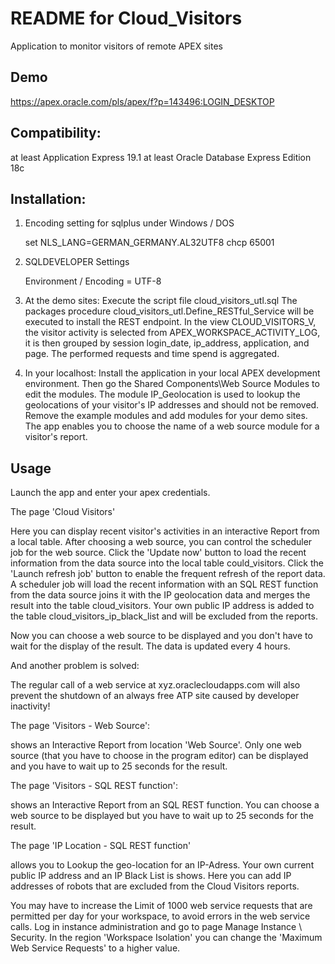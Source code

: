 # README for Cloud_Visitors
Application to monitor visitors of remote APEX sites

## Demo
https://apex.oracle.com/pls/apex/f?p=143496:LOGIN_DESKTOP

## Compatibility:
at least Application Express 19.1
at least Oracle Database Express Edition 18c

## Installation:
1. Encoding setting for sqlplus under Windows / DOS

	set NLS_LANG=GERMAN_GERMANY.AL32UTF8 
	chcp 65001

2. SQLDEVELOPER Settings

	Environment / Encoding = UTF-8

3. At the demo sites:
Execute the script file cloud_visitors_utl.sql
The packages procedure cloud_visitors_utl.Define_RESTful_Service will be executed to install the REST endpoint.
In the view CLOUD_VISITORS_V, the visitor activity is selected from APEX_WORKSPACE_ACTIVITY_LOG, it is then grouped by session login_date, ip_address, application, and page. The performed requests and time spend is aggregated.

4. In your localhost:
Install the application in your local APEX development environment. Then go the Shared Components\Web Source Modules to edit the modules. The module IP_Geolocation is used to lookup the geolocations of your visitor's IP addresses and should not be removed. Remove the example modules and add modules for your demo sites.
The app enables you to choose the name of a web source module for a visitor's report.

## Usage
Launch the app and enter your apex credentials.

The page 'Cloud Visitors'

Here you can display recent visitor's activities in an interactive Report from a local table.
After choosing a web source, you can control the scheduler job for the web source.
Click the 'Update now' button to load the recent information from the data source into the local table could_visitors.
Click the 'Launch refresh job' button to enable the frequent refresh of the report data.
A scheduler job will load the recent information with an SQL REST function from the data source joins it with the IP geolocation data and merges the result into the table cloud_visitors. Your own public IP address is added to the table cloud_visitors_ip_black_list and will be excluded from the reports.

Now you can choose a web source to be displayed and you don't have to wait for the display of the result. The data is updated every 4 hours.

And another problem is solved: 

The regular call of a web service at xyz.oraclecloudapps.com will also prevent the shutdown of an always free ATP site caused by developer inactivity!

The page 'Visitors - Web Source':

shows an Interactive Report from location 'Web Source'. Only one web source (that you have to choose in the program editor) can be displayed and you have to wait up to 25 seconds for the result.

The page 'Visitors - SQL REST function':

shows an Interactive Report from an SQL REST function. You can choose a web source to be displayed but you have to wait up to 25 seconds for the result.

The page 'IP Location - SQL REST function' 

allows you to Lookup the geo-location for an IP-Adress. Your own current public IP address and an IP Black List is shows. Here you can add IP addresses of robots that are excluded from the Cloud Visitors reports.

You may have to increase the Limit of 1000 web service requests that are permitted per day for your workspace, to avoid errors in the web service calls. Log in instance administration and go to page Manage Instance \ Security. In the region 'Workspace Isolation' you can change the 'Maximum Web Service Requests' to a higher value.
